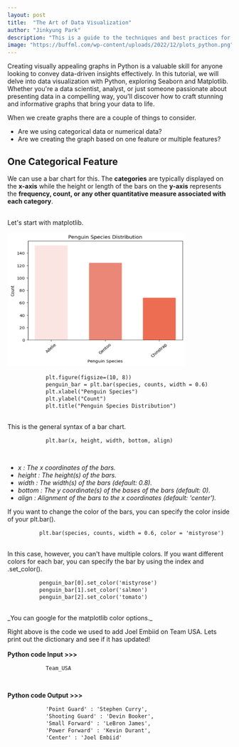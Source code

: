 ```yaml
---
layout: post
title:  "The Art of Data Visualization"
author: "Jinkyung Park"
description: "This is a guide to the techniques and best practices for creating stunning graphs in Python."
image: "https://buffml.com/wp-content/uploads/2022/12/plots_python.png"
--- 
```


Creating visually appealing graphs in Python is a valuable skill for anyone looking to convey data-driven insights effectively. In this tutorial, we will delve into data visualization with Python, exploring Seaborn and Matplotlib. Whether you're a data scientist, analyst, or just someone passionate about presenting data in a compelling way, you'll discover how to craft stunning and informative graphs that bring your data to life.

When we create graphs there are a couple of things to consider.<br>
* Are we using categorical data or numerical data?<br>
* Are we creating the graph based on one feature or multiple features?


## One Categorical Feature
We can use a bar chart for this. The **categories** are typically displayed on the **x-axis** while the height or length of the bars on the **y-axis** represents the **frequency, count, or any other quantitative measure associated with each category**.
<br></br>

Let's start with matplotlib.

<img src="https://github.com/JinSadiePark/JinSadiePark.github.io/blob/main/_posts/Screenshot%202023-10-13%20at%205.24.55%20PM.png?raw=true" alt="Resized Image" width="400" height="300">
<br>

                plt.figure(figsize=(10, 8))
                penguin_bar = plt.bar(species, counts, width = 0.6)
                plt.xlabel("Penguin Species")
                plt.ylabel("Count")
                plt.title("Penguin Species Distribution")
                
<br>
This is the general syntax of a bar chart.
<br>

                plt.bar(x, height, width, bottom, align)
                
<br>

* _x : The x coordinates of the bars._<br>
* _height : The height(s) of the bars._<br>
* _width : The width(s) of the bars (default: 0.8)._<br>
* _bottom : The y coordinate(s) of the bases of the bars (default: 0)._<br>
* _align : Alignment of the bars to the x coordinates (default: 'center')._

If you want to change the color of the bars, you can specify the color inside of your plt.bar().
<br>

              plt.bar(species, counts, width = 0.6, color = 'mistyrose')

<br>
In this case, however, you can't have multiple colors. If you want different colors for each bar, you can specify the bar by using the index and .set_color().
<br>

              penguin_bar[0].set_color('mistyrose')
              penguin_bar[1].set_color('salmon')
              penguin_bar[2].set_color('tomato')

<br>
_You can google for the matplotlib color options._

Right above is the code we used to add Joel Embiid on Team USA. Lets print out the dictionary and see if it has updated! 
<br>
<br>
<strong> Python code Input >>> </strong> <br>

                Team_USA
<br>

<strong> Python code Output >>> </strong> <br>

                'Point Guard' : 'Stephen Curry', 
                'Shooting Guard' : 'Devin Booker', 
                'Small Forward' : 'LeBron James',
                'Power Forward' : 'Kevin Durant', 
                'Center' : 'Joel Embiid'
<br>


